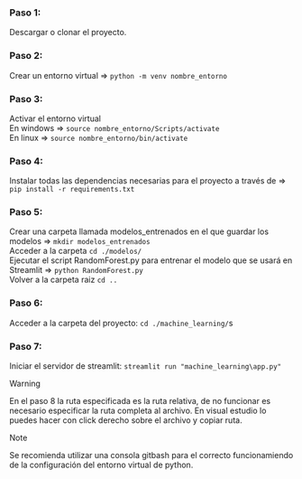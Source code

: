 ### Paso 1:
Descargar o clonar el proyecto.

### Paso 2:
Crear un entorno virtual => `python -m venv nombre_entorno`

### Paso 3:
Activar el entorno virtual <br>
En windows => `source nombre_entorno/Scripts/activate` <br>
En linux => `source nombre_entorno/bin/activate`

### Paso 4:
Instalar todas las dependencias necesarias para el proyecto a través de => `pip install -r requirements.txt`

### Paso 5:
Crear una carpeta llamada modelos_entrenados en el que guardar los modelos => `mkdir modelos_entrenados` <br> 
Acceder a la carpeta `cd ./modelos/` <br> 
Ejecutar el script RandomForest.py para entrenar el modelo que se usará en Streamlit => `python RandomForest.py` <br> 
Volver a la carpeta raiz `cd ..`

### Paso 6:
Acceder a la carpeta del proyecto: `cd ./machine_learning/`s

### Paso 7:
Iniciar el servidor de streamlit:  `streamlit run "machine_learning\app.py"`

> [!WARNING]  
> En el paso 8 la ruta especificada es la ruta relativa, de no funcionar es necesario especificar la ruta completa al archivo.
> En visual estudio lo puedes hacer con click derecho sobre el archivo y copiar ruta.

> [!NOTE]  
> Se recomienda utilizar una consola gitbash para el correcto funcionamiendo de la configuración del entorno virtual de python.
> 
